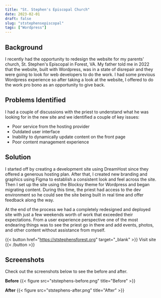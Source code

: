 ```yaml
---
title: "St. Stephen's Episcopal Church"
date: 2023-02-01
draft: false
slug: "ststephensepiscopal"
tags: ["Wordpress"]
---
```


## Background

I recently had the opportunity to redesign the website for my parents' church, St. Stephen's Episcopal in Forest, VA. My father told me in 2022 that the website, built with Wordpress, was in a state of disrepair and they were going to look for web developers to do the work. I had some previous Wordpress experience so after taking a look at the website, I offered to do the work pro bono as an opportunity to give back.

## Problems Identified

I had a couple of discussions with the priest to understand what he was looking for in the new site and we identified a couple of key issues:

- Poor service from the hosting provider
- Outdated user interface
- Inability to dynamically update content on the front page
- Poor content management experience

## Solution

I started off by creating a development site using DreamHost since they offered a generous hosting plan. After that, I created new branding and graphics using Figma to establish a consistent look and feel across the site. Then I set up the site using the Blocksy theme for Wordpress and began migrating content. During this time, the priest had access to the dev environment so he could see the site being built in real time and offer feedback along the way.

At the end of the process we had a completely redesigned and deployed site with just a few weekends worth of work that exceeded their expectations. From a user experience perspective one of the most endearing things was to see the priest go in there and add events, photos, and other content without assistance from myself.

{{< button href="https://ststephensforest.org" target="_blank" >}}
Visit site
{{< /button >}}

## Screenshots

Check out the screenshots below to see the before and after.

**Before**
{{< figure src="ststephens-before.png" title="Before" >}}

**After**
{{< figure src="ststephens-after.png" title="After" >}}
